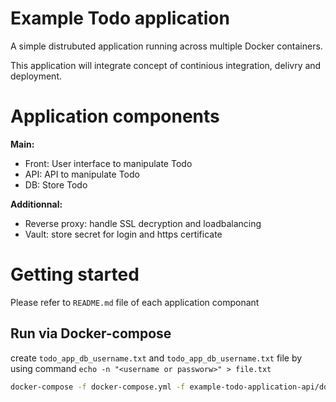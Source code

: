 # Example Todo application
A simple distrubuted application running across multiple Docker containers.

This application will integrate concept of continious integration, delivry and deployment.

# Application components
**Main:**
- Front: User interface to manipulate Todo
- API: API to manipulate Todo
- DB: Store Todo
 
**Additionnal:**
- Reverse proxy: handle SSL decryption and loadbalancing
- Vault: store secret for login and https certificate

# Getting started
Please refer to `README.md` file of each application componant

## Run via Docker-compose
create `todo_app_db_username.txt` and `todo_app_db_username.txt` file by using command `echo -n "<username or passworw>" > file.txt`

```bash
docker-compose -f docker-compose.yml -f example-todo-application-api/docker-compose.yml up
```